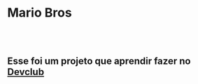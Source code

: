 <h1> Mario Bros</h1>
<br>
<br>
<h2> Esse foi um projeto que aprendir fazer no <a href="https//rodolfomori.com.br/devclub">Devclub</a> </h2>

